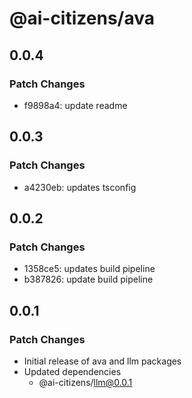 # @ai-citizens/ava

## 0.0.4

### Patch Changes

- f9898a4: update readme

## 0.0.3

### Patch Changes

- a4230eb: updates tsconfig

## 0.0.2

### Patch Changes

- 1358ce5: updates build pipeline
- b387826: update build pipeline

## 0.0.1

### Patch Changes

- Initial release of ava and llm packages
- Updated dependencies
  - @ai-citizens/llm@0.0.1
